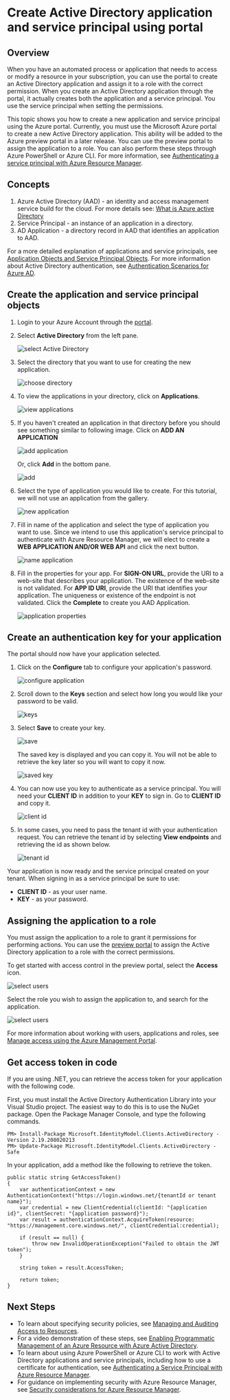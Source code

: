 <properties
   pageTitle="Create AD application and service principal in portal | Microsoft Azure"
   description="Describes how to create a new Active Directory application and service principal that can be used with the role-based access control in Azure Resource Manager to manage access to resources."
   services="azure-resource-manager"
   documentationCenter="na"
   authors="tfitzmac"
   manager="wpickett"
   editor=""/>

<tags
   ms.service="azure-resource-manager"
   ms.devlang="na"
   ms.topic="article"
   ms.tgt_pltfrm="na"
   ms.workload="na"
   ms.date="11/17/2015"
   ms.author="tomfitz"/>

# Create Active Directory application and service principal using portal

## Overview
When you have an automated process or application that needs to access or modify a resource in your subscription, you can use the portal to create an Active Directory application and assign it to a role with the correct permission. When you create an Active Directory application through the portal, it actually creates both the application and a service principal. You use the service principal when setting the permissions.

This topic shows you how to create a new application and service principal using the Azure portal. Currently, you must use the Microsoft Azure portal to create a new Active Directory application. This ability will be added to the Azure preview portal in a later release. You can use the preview portal to assign the application to a role. You can also perform these steps through Azure PowerShell or Azure CLI. For more information, see [Authenticating a service principal with Azure Resource Manager](resource-group-authenticate-service-principal.md).

## Concepts
1. Azure Active Directory (AAD) - an identity and access management service build for the cloud. For more details see: [What is Azure active Directory](active-directory/active-directory-whatis.md)
2. Service Principal - an instance of an application in a directory.
3. AD Application - a directory record in AAD that identifies an application to AAD. 

For a more detailed explanation of applications and service principals, see [Application Objects and Service Principal Objects](active-directory/active-directory-application-objects.md). 
For more information about Active Directory authentication, see [Authentication Scenarios for Azure AD](active-directory/active-directory-authentication-scenarios.md).


## Create the application and service principal objects

1. Login to your Azure Account through the [portal](https://manage.windowsazure.com/).

2. Select **Active Directory** from the left pane.

     ![select Active Directory][1]

3. Select the directory that you want to use for creating the new application.

     ![choose directory][2]

3. To view the applications in your directory, click on **Applications**.

     ![view applications][11]

4. If you haven't created an application in that directory before you should see something similar to following image. Click on **ADD AN APPLICATION**

     ![add application][6]

     Or, click **Add** in the bottom pane.

     ![add][12]

5. Select the type of application you would like to create. For this tutorial, we will not use an application from the gallery.

     ![new application][10]

6. Fill in name of the application and select the type of application you want to use. Since we intend to use this application's service principal to authenticate with Azure Resource Manager, we will elect to create a **WEB APPLICATION AND/OR WEB API** and click the next button.

     ![name application][9]

7. Fill in the properties for your app. For **SIGN-ON URL**, provide the URI to a web-site that describes your application. The existence of the web-site is not validated. 
For **APP ID URI**, provide the URI that identifies your application. The uniqueness or existence of the endpoint is not validated. Click the **Complete** to create you AAD Application.

     ![application properties][4]

## Create an authentication key for your application
The portal should now have your application selected.

1. Click on the **Configure** tab to configure your application's password.

     ![configure application][3]

2. Scroll down to the **Keys** section and select how long you would like your password to be valid.

     ![keys][7]

3. Select **Save** to create your key.

     ![save][13]

     The saved key is displayed and you can copy it. You will not be able to retrieve the key later so you will want to copy it now.

     ![saved key][8]

4. You can now use you key to authenticate as a service principal. You will need your **CLIENT ID** in addition to your **KEY** to sign in. Go to **CLIENT ID** and copy it.
  
     ![client id][5]

5. In some cases, you need to pass the tenant id with your authentication request. You can retrieve the tenant id by selecting **View endpoints** and retrieving the id as shown below.

     ![tenant id](./media/resource-group-create-service-principal-portal/save-tenant.png)

Your application is now ready and the service principal created on your tenant. When signing in as a service principal be sure to use:

* **CLIENT ID** - as your user name.
* **KEY** - as your password.

## Assigning the application to a role

You must assign the application to a role to grant it permissions for performing actions. You can use the [preview portal](https://portal.azure.com) to assign the Active Directory application to a role with the correct permissions.

To get started with access control in the preview portal, select the **Access** icon.

![select users](./media/resource-group-create-service-principal-portal/select-users.png)

Select the role you wish to assign the application to, and search for the application.

![select users](./media/resource-group-create-service-principal-portal/assign-to-role.png)

For more information about working with users, applications and roles, see [Manage access using the Azure Management Portal](active-directory/role-based-access-control-configure/#manage-access-using-the-azure-management-portal).

## Get access token in code

If you are using .NET, you can retrieve the access token for your application with the following code.

First, you must install the Active Directory Authentication Library into your Visual Studio project. The easiest way to do this is to use the NuGet package. Open the Package Manager Console, and type the following commands.

    PM> Install-Package Microsoft.IdentityModel.Clients.ActiveDirectory -Version 2.19.208020213
    PM> Update-Package Microsoft.IdentityModel.Clients.ActiveDirectory -Safe

In your application, add a method like the following to retrieve the token.

    public static string GetAccessToken()
    {
        var authenticationContext = new AuthenticationContext("https://login.windows.net/{tenantId or tenant name}");  
        var credential = new ClientCredential(clientId: "{application id}", clientSecret: "{application password}");
        var result = authenticationContext.AcquireToken(resource: "https://management.core.windows.net/", clientCredential:credential);

        if (result == null) {
            throw new InvalidOperationException("Failed to obtain the JWT token");
        }

        string token = result.AccessToken;

        return token;
    }

## Next Steps

- To learn about specifying security policies, see [Managing and Auditing Access to Resources](resource-group-rbac.md).  
- For a video demonstration of these steps, see [Enabling Programmatic Management of an Azure Resource with Azure Active Directory](https://channel9.msdn.com/Series/Azure-Active-Directory-Videos-Demos/Enabling-Programmatic-Management-of-an-Azure-Resource-with-Azure-Active-Directory).
- To learn about using Azure PowerShell or Azure CLI to work with Active Directory applications and service principals, including how to use a certificate for authentication, see [Authenticating a Service Principal with Azure Resource Manager](./resource-group-authenticate-service-principal.md).
- For guidance on implementing security with Azure Resource Manager, see [Security considerations for Azure Resource Manager](best-practices-resource-manager-security.md).


<!-- Images. -->
[1]: ./media/resource-group-create-service-principal-portal/active-directory.png
[2]: ./media/resource-group-create-service-principal-portal/active-directory-details.png
[3]: ./media/resource-group-create-service-principal-portal/application-configure.png
[4]: ./media/resource-group-create-service-principal-portal/app-properties.png
[5]: ./media/resource-group-create-service-principal-portal/client-id.png
[6]: ./media/resource-group-create-service-principal-portal/create-application.png
[7]: ./media/resource-group-create-service-principal-portal/create-key.png
[8]: ./media/resource-group-create-service-principal-portal/save-key.png
[9]: ./media/resource-group-create-service-principal-portal/tell-us-about-your-application.png
[10]: ./media/resource-group-create-service-principal-portal/what-do-you-want-to-do.png
[11]: ./media/resource-group-create-service-principal-portal/view-applications.png
[12]: ./media/resource-group-create-service-principal-portal/add-icon.png
[13]: ./media/resource-group-create-service-principal-portal/save-icon.png

